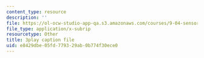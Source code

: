 ```yaml
---
content_type: resource
description: ''
file: https://ol-ocw-studio-app-qa.s3.amazonaws.com/courses/9-04-sensory-systems-fall-2013/e8429dbe05fd779329ab0b774f30ece0_T9HYPlE8xzc.srt
file_type: application/x-subrip
resourcetype: Other
title: 3play caption file
uid: e8429dbe-05fd-7793-29ab-0b774f30ece0
---
```


